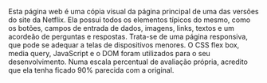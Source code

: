 Esta página web é uma cópia visual da página principal de uma das versões do site da Netflix. Ela possui todos os elementos típicos do mesmo, como os botões, campos de entrada de dados, imagens, links, textos e um acordeão de perguntas e respostas. Trata-se de uma página responsiva, que pode se adequar a telas de dispositivos menores. O CSS flex box, media query, JavaScript e o DOM foram utilizados para o seu desenvolvimento. Numa escala percentual de avaliação própria, acredito que ela tenha ficado 90% parecida com a original.